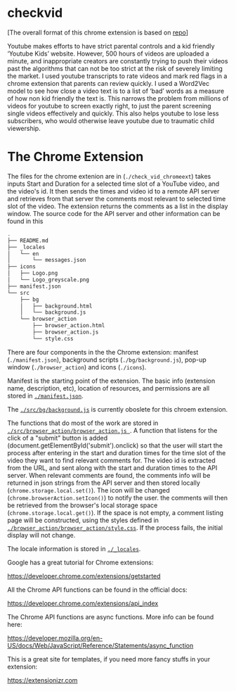 # checkvid

[The overall format of this chrome extension is based on [repo](https://github.com/jiananarthurli/insight_chrome_extension)]

Youtube makes efforts to have strict parental controls and a kid friendly ‘Youtube Kids’ website. However, 500 hours of videos are uploaded a minute, and inappropriate creators are constantly trying to push their videos past the algorithms that can not be too strict at the risk of severely limiting the market.   I used youtube transcripts to rate videos and mark red flags in a chrome extension that parents can review quickly. I used a Word2Vec model to see how close a video text is to a list of ‘bad’ words as a measure of how non kid friendly the text is. This narrows the problem from millions of videos for youtube to screen exactly right, to just the parent screening single videos effectively and quickly. This also helps youtube to lose less subscribers, who would otherwise leave youtube due to  traumatic child viewership.


# The Chrome Extension  
The files for the chrome extenion are in (```./check_vid_chromeext```) takes inputs Start and Duration for a selected time slot of a YouTube video, and the video's id. It then sends the times and video id to a remote API server and retrieves from that server the comments most relevant to selected time slot of the video. The extension returns the comments as a list in the display window. The source code for the API server and other information can be found in this




```bash
.
├── README.md
├── _locales
│   └── en
│       └── messages.json
├── icons
│   ├── Logo.png
│   └── Logo_greyscale.png
├── manifest.json
└── src
    ├── bg
    │   ├── background.html
    │   └── background.js
    └── browser_action
        ├── browser_action.html
        ├── browser_action.js
        └── style.css
```

There are four components in the the Chrome extension: manifest (```./manifest.json```), background scripts (```./bg/background.js```), pop-up window (```./browser_action```) and icons (```./icons```). 

Manifest is the starting point of the extension. The basic info (extension name, description, etc), location of resources, and permissions are all stored in [```./manifest.json```](./manifest.json).

The [```./src/bg/background.js```](./src/bg/background.js) is currently oboslete for this chroem extension.

The functions that do most of the work are stored in [```./src/browser_action/browser_action.js
```](./src/browser_action/browser_action.js). A function that listens for the click of a "submit" button is added (document.getElementById('submit').onclick) so that the user will start the process after entering in the start and duration times for the time slot of the video they want to find relevant comments for. The video id is extracted from the URL, and sent along with the start and duration times to the API server. When relevant comments are found, the comments info will be returned in json strings from the API server and then stored locally (```chrome.storage.local.set()```). The icon will be changed (```chrome.browserAction.setIcon()```) to notify the user. the comments will then be retrieved from the browser's local storage space (```chrome.storage.local.get()```). If the space is not empty, a comment listing page will be constructed, using the styles defined in [```./browser_action/browser_action/style.css```](./src/browser_action/style.css). If the process fails, the initial display will not change.

The locale information is stored in [```./_locales```](./_locales).


Google has a great tutorial for Chrome extensions:

https://developer.chrome.com/extensions/getstarted

All the Chrome API functions can be found in the official docs:

https://developer.chrome.com/extensions/api_index

The Chrome API functions are async functions. More info can be found here:

https://developer.mozilla.org/en-US/docs/Web/JavaScript/Reference/Statements/async_function

This is a great site for templates, if you need more fancy stuffs in your extension:

https://extensionizr.com 
